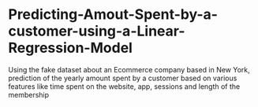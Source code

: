 # Predicting-Amout-Spent-by-a-customer-using-a-Linear-Regression-Model
Using the fake dataset about an Ecommerce company based in New York, prediction of the yearly amount spent by a customer based on various features like time spent on the website, app, sessions and length of the membership
